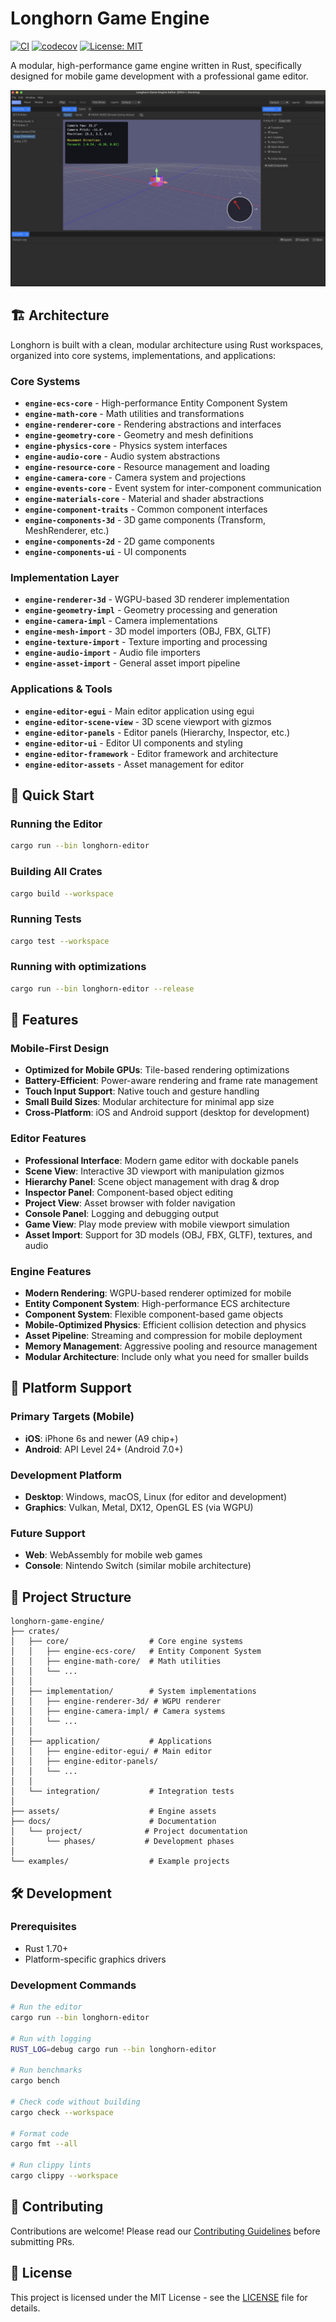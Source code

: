 # Longhorn Game Engine

[![CI](https://github.com/YOUR_USERNAME/longhorn-game-engine/actions/workflows/ci.yml/badge.svg)](https://github.com/YOUR_USERNAME/longhorn-game-engine/actions/workflows/ci.yml)
[![codecov](https://codecov.io/gh/YOUR_USERNAME/longhorn-game-engine/branch/main/graph/badge.svg)](https://codecov.io/gh/YOUR_USERNAME/longhorn-game-engine)
[![License: MIT](https://img.shields.io/badge/License-MIT-yellow.svg)](https://opensource.org/licenses/MIT)

A modular, high-performance game engine written in Rust, specifically designed for mobile game development with a professional game editor.

![Longhorn Editor Screenshot](assets/longhorn-editor.png)

## 🏗️ Architecture

Longhorn is built with a clean, modular architecture using Rust workspaces, organized into core systems, implementations, and applications:

### Core Systems
- **`engine-ecs-core`** - High-performance Entity Component System
- **`engine-math-core`** - Math utilities and transformations
- **`engine-renderer-core`** - Rendering abstractions and interfaces
- **`engine-geometry-core`** - Geometry and mesh definitions
- **`engine-physics-core`** - Physics system interfaces
- **`engine-audio-core`** - Audio system abstractions
- **`engine-resource-core`** - Resource management and loading
- **`engine-camera-core`** - Camera system and projections
- **`engine-events-core`** - Event system for inter-component communication
- **`engine-materials-core`** - Material and shader abstractions
- **`engine-component-traits`** - Common component interfaces
- **`engine-components-3d`** - 3D game components (Transform, MeshRenderer, etc.)
- **`engine-components-2d`** - 2D game components
- **`engine-components-ui`** - UI components

### Implementation Layer
- **`engine-renderer-3d`** - WGPU-based 3D renderer implementation
- **`engine-geometry-impl`** - Geometry processing and generation
- **`engine-camera-impl`** - Camera implementations
- **`engine-mesh-import`** - 3D model importers (OBJ, FBX, GLTF)
- **`engine-texture-import`** - Texture importing and processing
- **`engine-audio-import`** - Audio file importers
- **`engine-asset-import`** - General asset import pipeline

### Applications & Tools
- **`engine-editor-egui`** - Main editor application using egui
- **`engine-editor-scene-view`** - 3D scene viewport with gizmos
- **`engine-editor-panels`** - Editor panels (Hierarchy, Inspector, etc.)
- **`engine-editor-ui`** - Editor UI components and styling
- **`engine-editor-framework`** - Editor framework and architecture
- **`engine-editor-assets`** - Asset management for editor

## 🚀 Quick Start

### Running the Editor
```bash
cargo run --bin longhorn-editor
```

### Building All Crates
```bash
cargo build --workspace
```

### Running Tests
```bash
cargo test --workspace
```

### Running with optimizations
```bash
cargo run --bin longhorn-editor --release
```

## 🎯 Features

### Mobile-First Design
- **Optimized for Mobile GPUs**: Tile-based rendering optimizations
- **Battery-Efficient**: Power-aware rendering and frame rate management
- **Touch Input Support**: Native touch and gesture handling
- **Small Build Sizes**: Modular architecture for minimal app size
- **Cross-Platform**: iOS and Android support (desktop for development)

### Editor Features
- **Professional Interface**: Modern game editor with dockable panels
- **Scene View**: Interactive 3D viewport with manipulation gizmos
- **Hierarchy Panel**: Scene object management with drag & drop
- **Inspector Panel**: Component-based object editing
- **Project View**: Asset browser with folder navigation
- **Console Panel**: Logging and debugging output
- **Game View**: Play mode preview with mobile viewport simulation
- **Asset Import**: Support for 3D models (OBJ, FBX, GLTF), textures, and audio

### Engine Features
- **Modern Rendering**: WGPU-based renderer optimized for mobile
- **Entity Component System**: High-performance ECS architecture
- **Component System**: Flexible component-based game objects
- **Mobile-Optimized Physics**: Efficient collision detection and physics
- **Asset Pipeline**: Streaming and compression for mobile deployment
- **Memory Management**: Aggressive pooling and resource management
- **Modular Architecture**: Include only what you need for smaller builds

## 📱 Platform Support

### Primary Targets (Mobile)
- **iOS**: iPhone 6s and newer (A9 chip+)
- **Android**: API Level 24+ (Android 7.0+)

### Development Platform
- **Desktop**: Windows, macOS, Linux (for editor and development)
- **Graphics**: Vulkan, Metal, DX12, OpenGL ES (via WGPU)

### Future Support
- **Web**: WebAssembly for mobile web games
- **Console**: Nintendo Switch (similar mobile architecture)

## 📁 Project Structure

```
longhorn-game-engine/
├── crates/
│   ├── core/                  # Core engine systems
│   │   ├── engine-ecs-core/   # Entity Component System
│   │   ├── engine-math-core/  # Math utilities
│   │   └── ...
│   │
│   ├── implementation/        # System implementations
│   │   ├── engine-renderer-3d/ # WGPU renderer
│   │   ├── engine-camera-impl/ # Camera systems
│   │   └── ...
│   │
│   ├── application/           # Applications
│   │   ├── engine-editor-egui/ # Main editor
│   │   ├── engine-editor-panels/
│   │   └── ...
│   │
│   └── integration/           # Integration tests
│
├── assets/                    # Engine assets
├── docs/                      # Documentation
│   └── project/              # Project documentation
│       └── phases/           # Development phases
│
└── examples/                  # Example projects
```

## 🛠️ Development

### Prerequisites
- Rust 1.70+
- Platform-specific graphics drivers

### Development Commands

```bash
# Run the editor
cargo run --bin longhorn-editor

# Run with logging
RUST_LOG=debug cargo run --bin longhorn-editor

# Run benchmarks
cargo bench

# Check code without building
cargo check --workspace

# Format code
cargo fmt --all

# Run clippy lints
cargo clippy --workspace
```



## 🤝 Contributing

Contributions are welcome! Please read our [Contributing Guidelines](CONTRIBUTING.md) before submitting PRs.

## 📄 License

This project is licensed under the MIT License - see the [LICENSE](LICENSE) file for details.